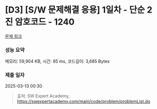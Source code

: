 # [D3] [S/W 문제해결 응용] 1일차 - 단순 2진 암호코드 - 1240 

[문제 링크](https://swexpertacademy.com/main/code/problem/problemDetail.do?contestProbId=AV15FZuqAL4CFAYD) 

### 성능 요약

메모리: 59,904 KB, 시간: 85 ms, 코드길이: 3,685 Bytes

### 제출 일자

2025-03-13 00:30



> 출처: SW Expert Academy, https://swexpertacademy.com/main/code/problem/problemList.do
